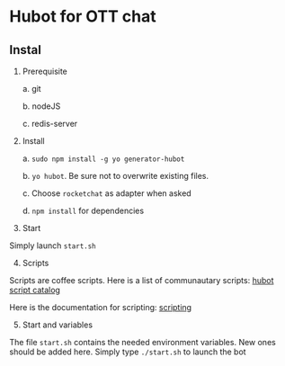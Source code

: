 # Hubot for OTT chat

## Instal

1. Prerequisite

    a. git

    b. nodeJS

    c. redis-server

2. Install

    a. `sudo npm install -g yo generator-hubot`

    b. `yo hubot`. Be sure not to overwrite existing files.

    c. Choose `rocketchat` as adapter when asked

    d. `npm install` for dependencies

3. Start

Simply launch `start.sh`

4. Scripts

Scripts are coffee scripts. Here is a list of communautary scripts:
[hubot script catalog](https://hubot-script-catalog.herokuapp.com/)

Here is the documentation for scripting:
[scripting](https://github.com/github/hubot/blob/master/docs/scripting.md)

5. Start and variables

The file `start.sh` contains the needed environment variables. New ones should
be added here. Simply type `./start.sh` to launch the bot
